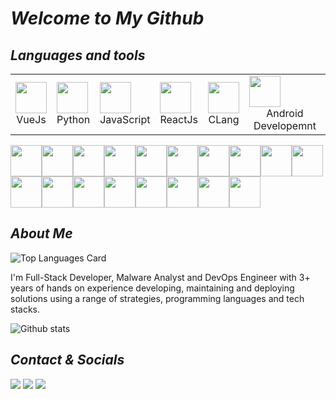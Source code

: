 # _Welcome to My Github_

## _Languages and tools_

<table>
<tbody>
<td>
<img height=50 src="https://cdn.jsdelivr.net/gh/devicons/devicon/icons/vuejs/vuejs-original.svg" />
<center>VueJs</center>
</td>
<td>
<img height=50 src="https://cdn.jsdelivr.net/gh/devicons/devicon/icons/python/python-original.svg" />
<center>Python</center>
</td>
<td>
<img height=50 src="https://cdn.jsdelivr.net/gh/devicons/devicon/icons/javascript/javascript-original.svg" />
<center>JavaScript</center>
</td>
<td>
<img height=50 src="https://cdn.jsdelivr.net/gh/devicons/devicon/icons/react/react-original.svg" />
<center>ReactJs</center>
</td>
<td>
<img height=50 src="https://cdn.jsdelivr.net/gh/devicons/devicon/icons/c/c-original.svg" />
<center>CLang</center>
</td>
<td>
<img height=50 src="https://cdn.jsdelivr.net/gh/devicons/devicon/icons/android/android-original.svg" />
<center>Android Developemnt</center>
</td>

</tbody>
</table>

<img height=50 src="https://cdn.jsdelivr.net/gh/devicons/devicon/icons/bash/bash-original.svg" /><img height=50 src="https://cdn.jsdelivr.net/gh/devicons/devicon/icons/vim/vim-original.svg" /><img height=50 src="https://cdn.jsdelivr.net/gh/devicons/devicon/icons/css3/css3-original.svg" /><img height=50 src="https://cdn.jsdelivr.net/gh/devicons/devicon/icons/html5/html5-original.svg" /><img height=50 src="https://cdn.jsdelivr.net/gh/devicons/devicon/icons/java/java-original.svg" /><img height=50 src="https://cdn.jsdelivr.net/gh/devicons/devicon/icons/nodejs/nodejs-original.svg" /><img height=50 src="https://cdn.jsdelivr.net/gh/devicons/devicon/icons/express/express-original.svg" /><img height=50 src="https://cdn.jsdelivr.net/gh/devicons/devicon/icons/linux/linux-original.svg" /><img height=50 src="https://cdn.jsdelivr.net/gh/devicons/devicon/icons/go/go-original-wordmark.svg" /><img height=50 src="https://cdn.jsdelivr.net/gh/devicons/devicon/icons/django/django-original.svg" /><img height=50 src="https://cdn.jsdelivr.net/gh/devicons/devicon/icons/flask/flask-original.svg" /><img height=50 src="https://cdn.jsdelivr.net/gh/devicons/devicon/icons/pandas/pandas-original.svg" /><img height=50 src="https://cdn.jsdelivr.net/gh/devicons/devicon/icons/unity/unity-original.svg" /><img height=50 src="https://cdn.jsdelivr.net/gh/devicons/devicon/icons/csharp/csharp-original.svg" /><img height=50 src="https://cdn.jsdelivr.net/gh/devicons/devicon/icons/mongodb/mongodb-original-wordmark.svg" /><img height=50 src="https://cdn.jsdelivr.net/gh/devicons/devicon/icons/microsoftsqlserver/microsoftsqlserver-plain-wordmark.svg" /><img height=50 src="https://cdn.jsdelivr.net/gh/devicons/devicon/icons/tailwindcss/tailwindcss-plain.svg" /><img height=50 src="https://cdn.jsdelivr.net/gh/devicons/devicon/icons/nginx/nginx-original.svg" />

## _About Me_

![Top Languages Card](https://github-readme-stats.vercel.app/api/top-langs/?username=Ddenobrega&layout=compact&langs_count=30)

I'm Full-Stack Developer, Malware Analyst and DevOps Engineer with 3+ years of hands on experience developing, maintaining and deploying solutions using a range of strategies, programming languages and tech stacks.

![Github stats](https://github-readme-stats.vercel.app/api?username=ddenobrega&theme=tokyonight&show_icons=true&count_private=true)

## _Contact & Socials_

![](https://img.shields.io/twitter/follow/DcDenobrega?label=Twitter&style=social) ![](https://img.shields.io/badge/Linkiden-Linkiden-blue?link=https://linkedin.com/in/ddenobrega) ![](https://img.shields.io/badge/Email-Email-red?link=malito://dcdenobrega@gmail.com)
